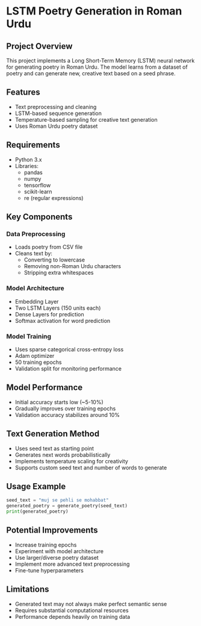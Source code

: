 # LSTM Poetry Generation in Roman Urdu

## Project Overview
This project implements a Long Short-Term Memory (LSTM) neural network for generating poetry in Roman Urdu. The model learns from a dataset of poetry and can generate new, creative text based on a seed phrase.

## Features
- Text preprocessing and cleaning
- LSTM-based sequence generation
- Temperature-based sampling for creative text generation
- Uses Roman Urdu poetry dataset

## Requirements
- Python 3.x
- Libraries:
  - pandas
  - numpy
  - tensorflow
  - scikit-learn
  - re (regular expressions)

## Key Components

### Data Preprocessing
- Loads poetry from CSV file
- Cleans text by:
  - Converting to lowercase
  - Removing non-Roman Urdu characters
  - Stripping extra whitespaces

### Model Architecture
- Embedding Layer
- Two LSTM Layers (150 units each)
- Dense Layers for prediction
- Softmax activation for word prediction

### Model Training
- Uses sparse categorical cross-entropy loss
- Adam optimizer
- 50 training epochs
- Validation split for monitoring performance

## Model Performance
- Initial accuracy starts low (~5-10%)
- Gradually improves over training epochs
- Validation accuracy stabilizes around 10%

## Text Generation Method
- Uses seed text as starting point
- Generates next words probabilistically
- Implements temperature scaling for creativity
- Supports custom seed text and number of words to generate

## Usage Example
```python
seed_text = "muj se pehli se mohabbat"
generated_poetry = generate_poetry(seed_text)
print(generated_poetry)
```

## Potential Improvements
- Increase training epochs
- Experiment with model architecture
- Use larger/diverse poetry dataset
- Implement more advanced text preprocessing
- Fine-tune hyperparameters

## Limitations
- Generated text may not always make perfect semantic sense
- Requires substantial computational resources
- Performance depends heavily on training data
